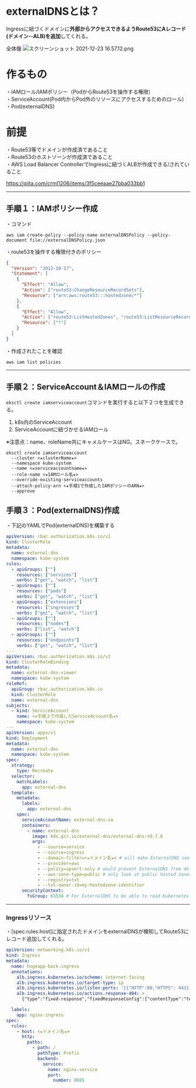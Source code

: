 # externalDNSとは？

Ingressに紐づくドメインに**外部からアクセスできるようRoute53にAレコード(ドメイン--ALB)を追加**してくれる。

全体像
![スクリーンショット 2021-12-23 16.57.12.png](https://qiita-image-store.s3.ap-northeast-1.amazonaws.com/0/653955/faa42386-189c-3f52-8aad-ec60c0fc9c30.png)

# 作るもの
・IAMロール/IAMポリシー（PodからRoute53を操作する権限）<br>
・ServiceAccount(Pod内からPod外のリソースにアクセスするためのロール)<br>
・Pod(externalDNS)

# 前提
・Route53等でドメインが作成済であること<br>
・Route53のホストゾーンが作成済であること<br>
・AWS Load Balancer ControllerでIngressに紐づくALBが作成できる/されていること

https://qiita.com/crml1206/items/3f5ceeaae27bba033bb1

---
## 手順１：IAMポリシー作成

・コマンド

```
aws iam create-policy --policy-name externalDNSPolicy --policy-document file://externalDNSPolicy.json
```

・route53を操作する権限付きのポリシー

```json
{
  "Version": "2012-10-17",
  "Statement": [
    {
      "Effect": "Allow",
      "Action": ["route53:ChangeResourceRecordSets"],
      "Resource": ["arn:aws:route53:::hostedzone/*"]
    },
    {
      "Effect": "Allow",
      "Action": ["route53:ListHostedZones", "route53:ListResourceRecordSets"],
      "Resource": ["*"]
    }
  ]
}
```

・作成されたことを確認

```
aws iam list policies
```

---
## 手順２：ServiceAccount＆IAMロールの作成
`eksctl create iamserviceaccount`コマンドを実行すると以下２つを生成できる。
1. k8s内のServiceAccount
2. ServiceAccountに紐づかせるIAMロール

※注意点：name、roleName共にキャメルケースはNG。スネークケースで。

```
eksctl create iamserviceaccount
  --cluster <★clusterName★>
  --namespace kube-system
  --name <★serviceaccountname★>
  --role-name <★IAMロール名★>
  --override-existing-serviceaccounts
  --attach-policy-arn <★手順1で作成したIAMポリシーのARN★>
  --approve
```

## 手順３：Pod(externalDNS)作成

・下記のYAMLでPod(externalDNS)を構築する

```yaml
apiVersion: rbac.authorization.k8s.io/v1
kind: ClusterRole
metadata:
  name: external-dns
  namespace: kube-system
rules:
  - apiGroups: [""]
    resources: ["services"]
    verbs: ["get", "watch", "list"]
  - apiGroups: [""]
    resources: ["pods"]
    verbs: ["get", "watch", "list"]
  - apiGroups: ["extensions"]
    resources: ["ingresses"]
    verbs: ["get", "watch", "list"]
  - apiGroups: [""]
    resources: ["nodes"]
    verbs: ["list", "watch"]
  - apiGroups: [""]
    resources: ["endpoints"]
    verbs: ["get", "watch", "list"]
---
apiVersion: rbac.authorization.k8s.io/v1
kind: ClusterRoleBinding
metadata:
  name: external-dns-viewer
  namespace: kube-system
roleRef:
  apiGroup: rbac.authorization.k8s.io
  kind: ClusterRole
  name: external-dns
subjects:
  - kind: ServiceAccount
    name: <★手順２で作成したServiceAccount名★>
    namespace: kube-system
---
apiVersion: apps/v1
kind: Deployment
metadata:
  name: external-dns
  namespace: kube-system
spec:
  strategy:
    type: Recreate
  selector:
    matchLabels:
      app: external-dns
  template:
    metadata:
      labels:
        app: external-dns
    spec:
      serviceAccountName: external-dns-sa
      containers:
        - name: external-dns
          image: k8s.gcr.io/external-dns/external-dns:v0.7.6
          args:
            - --source=service
            - --source=ingress
            - --domain-filter=<★ドメイン名★> # will make ExternalDNS see only the hosted zones matching provided domain, omit to process all available hosted zones
            - --provider=aws
            - --policy=upsert-only # would prevent ExternalDNS from deleting any records, omit to enable full synchronization
            - --aws-zone-type=public # only look at public hosted zones (valid values are public, private or no value for both)
            - --registry=txt
            - --txt-owner-id=my-hostedzone-identifier
      securityContext:
        fsGroup: 65534 # For ExternalDNS to be able to read Kubernetes and AWS token files
```

---
### Ingressリソース

・[spec.rules.host]に指定されたドメインをexternalDNSが検知してRoute53にレコード追加してくれる。

```yaml
apiVersion: networking.k8s.io/v1
kind: Ingress
metadata:
  name: hogeapp-back-ingress
  annotations:
    alb.ingress.kubernetes.io/scheme: internet-facing
    alb.ingress.kubernetes.io/target-type: ip
    alb.ingress.kubernetes.io/listen-ports: '[{"HTTP":80,"HTTPS": 443}]'
    alb.ingress.kubernetes.io/actions.response-404: >
      {"type":"fixed-response","fixedResponseConfig":{"contentType":"text/plain","statusCode":"404","messageBody":"not found"}}

  labels:
    app: nginx-ingress
spec:
  rules:
    - host: <★ドメイン名★>
      http:
        paths:
          - path: /
            pathType: Prefix
            backend:
              service:
                name: nginx-service
                port:
                  number: 8085

```
